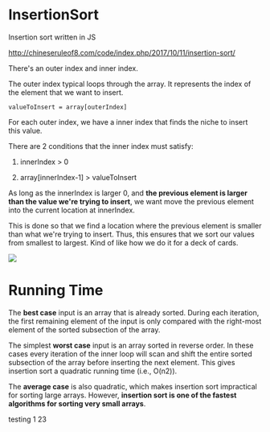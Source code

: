 # InsertionSort
Insertion sort written in JS

http://chineseruleof8.com/code/index.php/2017/10/11/insertion-sort/

There's an outer index and inner index.

The outer index typical loops through the array. It represents the index
of the element that we want to insert.

    valueToInsert = array[outerIndex]

For each outer index, we have a inner index that finds the niche to insert
this value.

There are 2 conditions that the inner index must satisfy:

1) innerIndex > 0

2) array[innerIndex-1] > valueToInsert


As long as the innerIndex is larger 0, and **the previous element is larger than
the value we're trying to insert**, we want move the previous element into the
current location at innerIndex.

This is done so that we find a location where the previous element is smaller than
what we're trying to insert. Thus, this ensures that we sort our values from
smallest to largest. Kind of like how we do it for a deck of cards.

![](http://www.geeksforgeeks.org/wp-content/uploads/gq/2013/03/Insertion-Sort-300x257.jpg)

# Running Time

The **best case** input is an array that is already sorted. During each iteration, the first remaining element of the input is only compared with the right-most element of the sorted subsection of the array.

The simplest **worst case** input is an array sorted in reverse order. In these cases every iteration of the inner loop will scan and shift the entire sorted subsection of the array before inserting the next element. This gives insertion sort a quadratic running time (i.e., O(n2)).

The **average case** is also quadratic, which makes insertion sort impractical for sorting large arrays. However, **insertion sort is one of the fastest algorithms for sorting very small arrays**. 

testing 1 23
